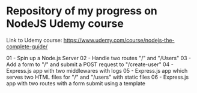 # Repository of my progress on NodeJS Udemy course

Link to Udemy course: https://www.udemy.com/course/nodejs-the-complete-guide/

01 - Spin up a Node.js Server
02 - Handle two routes "/" and "/Users"
03 - Add a form to "/" and submit a POST request to "/create-user"
04 - Express.js app with two middlewares with logs
05 - Express.js app which serves two HTML files for "/" and "/users" with static files
06 - Express.js app with two routes with a form submit using a template